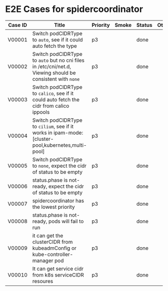 # E2E Cases for spidercoordinator

| Case ID | Title                                                                                                     | Priority | Smoke | Status | Other |
| ------- | --------------------------------------------------------------------------------------------------------- | -------- | ----- | ------ | ----- |
| V00001  | Switch podCIDRType to `auto`, see if it could auto fetch the type                                         | p3       |       |  done  |       |
| V00002  | Switch podCIDRType to `auto` but no cni files in /etc/cni/net.d, Viewing should be consistent with `none` | p3       |       |  done  |       |
| V00003  | Switch podCIDRType to `calico`, see if it could auto fetch the cidr from calico ippools                   | p3       |       |  done  |       |
| V00004  | Switch podCIDRType to `cilium`, see if it works in ipam-mode: [cluster-pool,kubernetes,multi-pool]        | p3       |       |  done  |       |
| V00005  | Switch podCIDRType to `none`, expect the cidr of status to be empty                                       | p3       |       |  done  |       |
| V00006  | status.phase is not-ready, expect the cidr of status to be empty                                          | p3       |       |  done  |       |
| V00007  | spidercoordinator has the lowest priority                                                                 | p3       |       |  done  |       |
| V00008  | status.phase is not-ready, pods will fail to run                                                          | p3       |       |  done  |       |
| V00009  | it can get the clusterCIDR from kubeadmConfig or kube-controller-manager pod                              | p3       |       |  done  |       |
| V00010  | It can get service cidr from k8s serviceCIDR resoures                                                     | p3       |       |  done  |       |
